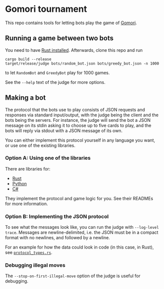 # Gomori tournament

This repo contains tools for letting bots play the game of [Gomori](https://github.com/phwitti/gomori-rules).

## Running a game between two bots

You need to have [Rust installed](https://rustup.rs/). Afterwards, clone this repo and run

```
cargo build --release
target/release/judge bots/random_bot.json bots/greedy_bot.json -n 1000
```

to let `RandomBot` and `GreedyBot` play for 1000 games.

See the `--help` text of the judge for more options.

## Making a bot

The protocol that the bots use to play consists of JSON requests and responses via standard input/output, with the judge being the client and the bots being the servers.
For instance, the judge will send the bot a JSON message on its stdin asking it to choose up to five cards to play, and the bots will reply via stdout with a JSON message of its own.

You can either implement this protocol yourself in any language you want, or use one of the existing libraries.

### Option A: Using one of the libraries

There are libraries for:

* [Rust](gomori)
* [Python](gomori-py)
* [C#](https://github.com/phwitti/gomori-bot-csharp-template)

They implement the protocol and game logic for you. See their READMEs for more information.

### Option B: Implementing the JSON protocol

To see what the messages look like, you can run the judge with `--log-level trace`.
Messages are newline-delimited, i.e. the JSON must be in a compact format with no newlines, and followed by a newline.

For an example for how the data could look in code (in this case, in Rust), see [`protocol_types.rs`](gomori/src/protocol_types.rs).

### Debugging illegal moves

The `--stop-on-first-illegal-move` option of the judge is useful for debugging.